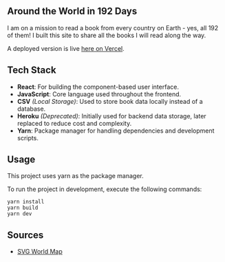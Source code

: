 ## Around the World in 192 Days
I am on a mission to read a book from every country on Earth - yes, all 192 of them! 
I built this site to share all the books I will read along the way.

A deployed version is live [here on Vercel](https://reading-challenge-red.vercel.app/). 

## Tech Stack
- **React**: For building the component-based user interface.
- **JavaScript**: Core language used throughout the frontend.
- **CSV** *(Local Storage)*: Used to store book data locally instead of a database.
- **Heroku** *(Deprecated)*: Initially used for backend data storage, later replaced to reduce cost and complexity.
- **Yarn**: Package manager for handling dependencies and development scripts.

## Usage 
This project uses yarn as the package manager.

To run the project in development, execute the following commands:
```
yarn install
yarn build
yarn dev
```

## Sources
- [SVG World Map](https://commons.wikimedia.org/wiki/File:BlankMap-World_16_April_2024.svg)

